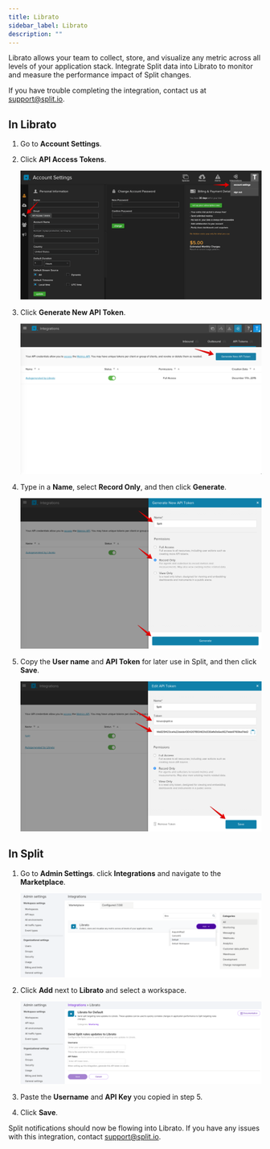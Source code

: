 ```yaml
---
title: Librato
sidebar_label: Librato
description: ""
---
```


<p>
  <button hidden style={{borderRadius:'8px', border:'1px', fontFamily:'Courier New', fontWeight:'800', textAlign:'left'}}> help.split.io link: https://help.split.io/hc/en-us/articles/360020950431-Librato <br /> ✘ images still hosted on help.split.io </button>
</p>

Librato allows your team to collect, store, and visualize any metric across all levels of your application stack. Integrate Split data into Librato to monitor and measure the performance impact of Split changes.

If you have trouble completing the integration, contact us at [support@split.io](mailto:support@split.io).

## In Librato
 
1. Go to **Account Settings**.
2. Click **API Access Tokens**.

   ![](./static/librato-api-tokens.png)

3. Click **Generate New API Token**.

   ![](./static/librato-new-api-token.png)

4. Type in a **Name**, select **Record Only**, and then click **Generate**. 

   ![](./static/librato-api-record-only.png)

5. Copy the **User name** and **API Token** for later use in Split, and then click **Save**. 

   ![](./static/librato-api-info.png)

## In Split

1. Go to **Admin Settings**. click **Integrations** and navigate to the **Marketplace**.

   ![](./static/librato-split1.png)

2. Click **Add** next to **Librato** and select a workspace.

   ![](./static/librato-split2.png)

3. Paste the **Username** and **API Key** you copied in step 5.
4. Click **Save**.

Split notifications should now be flowing into Librato. If you have any issues with this integration, contact [support@split.io](mailto:support@split.io).